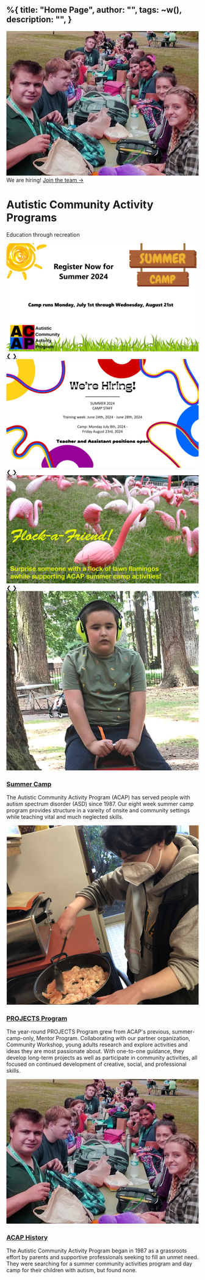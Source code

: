%{
  title: "Home Page",
  author: "",
  tags: ~w(),
  description: "",
}
---

<div class="relative isolate overflow-hidden h-screen">
<img src="/assets/images/History_04.jpg" class="absolute inset-0 -z-10 object-top object-cover opacity-[.1] h-screen w-full">
<div class="mx-auto flex flex-col h-full items-center justify-center">
    <div class="hidden sm:mb-8 sm:flex sm:justify-center">
      <div class="relative rounded-full px-5 py-3 text-sm leading-6ring-1 ring-gray-900/10 hover:ring-gray-900/20 bg-base-100 text-base-content">
        We are hiring! <a href="#" class="font-semibold text-secondary"><span class="absolute inset-0" aria-hidden="true"></span>Join the team <span aria-hidden="true">&rarr;</span></a>
      </div>
    </div>
    
  <h1 class="text-5xl font-black text-base-content tracking-tight mb-4">
    Autistic Community Activity Programs
  </h1>
  <p class="font-bold text-2xl">Education through recreation</p>
</div>
</div>

<div class="w-10/12 my-10 mx-auto">
  <div class="carousel w-full">
    <div id="slide1" class="carousel-item relative w-full">
      <img src="/assets/images/camper_2024.png" class="w-full bg-white" />
      <div class="absolute flex justify-between transform -translate-y-1/2 left-5 right-5 top-1/2">
        <a href="#slide4" class="btn btn-circle">❮</a> 
        <a href="#slide2" class="btn btn-circle">❯</a>
      </div>
    </div> 
    <div id="slide2" class="carousel-item relative w-full">
      <img src="/assets/images/employee_2024.png" class="w-full" />
      <div class="absolute flex justify-between transform -translate-y-1/2 left-5 right-5 top-1/2">
        <a href="#slide1" class="btn btn-circle">❮</a> 
        <a href="#slide3" class="btn btn-circle">❯</a>
      </div>
    </div> 
    <div id="slide3" class="carousel-item relative w-full">
      <img src="/assets/images/flockafriend.jpg" class="w-full" />
      <div class="absolute flex justify-between transform -translate-y-1/2 left-5 right-5 top-1/2">
        <a href="#slide2" class="btn btn-circle">❮</a> 
        <a href="#slide4" class="btn btn-circle">❯</a>
      </div>
    </div> 
  </div>
</div>

<div class="py-24 sm:py-42 mb-52">
  <div class="mx-auto max-w-7xl px-6 lg:px-8">
    <div class="mx-auto mt-16 grid max-w-2xl grid-cols-1 gap-x-8 gap-y-20 lg:mx-0 lg:max-w-none lg:grid-cols-3">
      <article class="flex flex-col items-start">
        <img src="/assets/images/home-summer.jpg" alt="" class=" w-full rounded-2xl bg-gray-100 object-cover mb-2">
        <h3 class="my-4 text-2xl font-black leading-6 mx-auto">
          <a class="hover:text-secondary" href="/posts/2023/04-02-prank2.html">
            Summer Camp
          </a>
        </h3>
        <p class="mt-5 line-clamp-3 text-sm leading-6 ">
          The Autistic Community Activity Program (ACAP) has served people with autism spectrum disorder (ASD) since 1987. Our eight week summer camp program provides structure in a vareity of onsite and community settings while teaching vital and much neglected skills. 
        </p>
      </article>
      <article class="flex flex-col items-start">
        <img src="/assets/images/home-projects.jpg" alt="" class="w-full rounded-2xl bg-gray-100 object-cover mb-2">
        <h3 class="my-4 text-2xl font-black leading-6 mx-auto">
          <a class="hover:text-secondary" href="/posts/2023/04-02-prank2.html">
            PROJECTS Program
          </a>
        </h3>
        <p class="mt-5 line-clamp-3 text-sm leading-6 ">
          The year-round PROJECTS Program grew from ACAP's previous, summer-camp-only, Mentor Program. Collaborating with our partner organization, Community Workshop, young adults research and explore activities and ideas they are most passionate about. With one-to-one guidance, they develop long-term projects as well as participate in community activities, all focused on continued development of creative, social, and professional skills.
        </p>
      </article>
      <article class="flex flex-col items-start">
        <img src="/assets/images/History_04.jpg" alt="" class="aspect-[16/9] w-full rounded-2xl bg-gray-100 object-cover sm:aspect-[2/1] lg:aspect-[3/2] mb-2">
        <h3 class="my-4 text-2xl font-black leading-6 mx-auto">
          <a class="hover:text-secondary" href="/posts/2023/04-02-prank2.html">
            ACAP History
          </a>
        </h3>
        <p class="mt-5 line-clamp-3 text-sm leading-6 ">
          The Autistic Community Activity Program began in 1987 as a grassroots effort by parents and supportive professionals seeking to fill an unmet need. They were searching for a summer community activities program and day camp for their children with autism, but found none.
        </p>
      </article>
    </div>
  </div>
</div>

